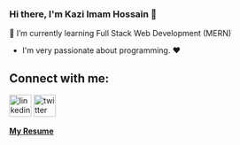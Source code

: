 ### Hi there, I'm Kazi Imam Hossain 👋

🌱 I’m currently learning Full Stack Web Development (MERN)
- I'm very passionate about programming. ❤

## Connect with me:
[<img src='https://cdn.jsdelivr.net/npm/simple-icons@3.0.1/icons/linkedin.svg' alt='linkedin' height='40'>](https://www.linkedin.com/in/iampias/)  [<img src='https://cdn.jsdelivr.net/npm/simple-icons@3.0.1/icons/twitter.svg' alt='twitter' height='40'>](https://twitter.com/i_am_pias)  

**[My Resume](https://drive.google.com/drive/folders/14vbOBkbFnaJySfu7tOYZof4ka1sDHXLK?usp=sharing)**
<!--
**ImPias/ImPIas** is a ✨ _special_ ✨ repository because its `README.md` (this file) appears on your GitHub profile.

Here are some ideas to get you started:

- 🔭 I’m currently working on ...
- 🌱 I’m currently learning ...
- 👯 I’m looking to collaborate on ...
- 🤔 I’m looking for help with ...
- 💬 Ask me about ...
- 📫 How to reach me: ...
- 😄 Pronouns: ...
- ⚡ Fun fact: ...
-->
